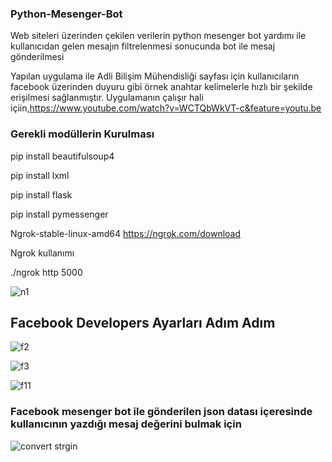 ### Python-Mesenger-Bot
Web siteleri üzerinden çekilen verilerin python mesenger bot yardımı ile kullanıcıdan gelen mesajın filtrelenmesi sonucunda bot ile mesaj gönderilmesi

Yapılan uygulama ile Adli Bilişim Mühendisliği sayfası için kullanıcıların facebook üzerinden duyuru gibi örnek anahtar kelimelerle hızlı bir şekilde erişilmesi sağlanmıştır.
Uygulamanın çalışır hali içiin,https://www.youtube.com/watch?v=WCTQbWkVT-c&feature=youtu.be

### Gerekli modüllerin Kurulması
pip install beautifulsoup4

pip install lxml

pip install flask

pip install pymessenger

Ngrok-stable-linux-amd64
https://ngrok.com/download

Ngrok kullanımı

./ngrok http 5000

![n1](https://user-images.githubusercontent.com/25990177/54052723-35177200-41f6-11e9-8e16-eb207d24f975.png)

## Facebook Developers Ayarları Adım Adım


![f2](https://user-images.githubusercontent.com/25990177/54052727-35b00880-41f6-11e9-9fb3-c3b2ea4f4940.png)


![f3](https://user-images.githubusercontent.com/25990177/54052725-35177200-41f6-11e9-9c22-cfd4f80d102c.png)


![f11](https://user-images.githubusercontent.com/25990177/54053034-1cf42280-41f7-11e9-99a7-78a929434b88.png)

### Facebook mesenger bot ile gönderilen json datası içeresinde kullanıcının yazdığı mesaj değerini bulmak için

![convert strgin](https://user-images.githubusercontent.com/25990177/54052729-35b00880-41f6-11e9-8c09-10b0f07ce535.png)
